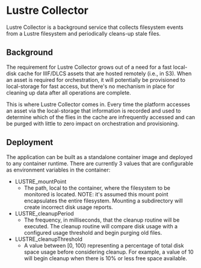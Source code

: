﻿# Lustre Collector

Lustre Collector is a background service that collects filesystem events from a Lustre filesystem and periodically cleans-up stale files.

## Background

The requirement for Lustre Collector grows out of a need for a fast local-disk cache for IIIF/DLCS assets that are hosted remotely (i.e., in S3).
When an asset is required for orchestration, it will potentially be provisioned to local-storage for fast access, but there's no mechanism in place for cleaning up data after all operations are complete.

This is where Lustre Collector comes in.
Every time the platform accesses an asset via the local-storage that information is recorded and used to determine which of the flies in the cache are infrequently accessed and can be purged with little to zero impact on orchestration and provisioning.

## Deployment

The application can be built as a standalone container image and deployed to any container runtime.
There are currently 3 values that are configurable as environment variables in the container:
- LUSTRE_mountPoint
  - The path, local to the container, where the filesystem to be monitored is located. NOTE: it's assumed this mount point encapsulates the entire filesystem. Mounting a subdirectory will create incorrect disk usage reports.
- LUSTRE_cleanupPeriod
  - The frequency, in milliseconds, that the cleanup routine will be executed. The cleanup routine will compare disk usage with a configured usage threshold and begin purging old files.
- LUSTRE_cleanupThreshold
  - A value between [0, 100) representing a percentage of total disk space usage before considering cleanup. For example, a value of 10 will begin cleanup when there is 10% or less free space available.  